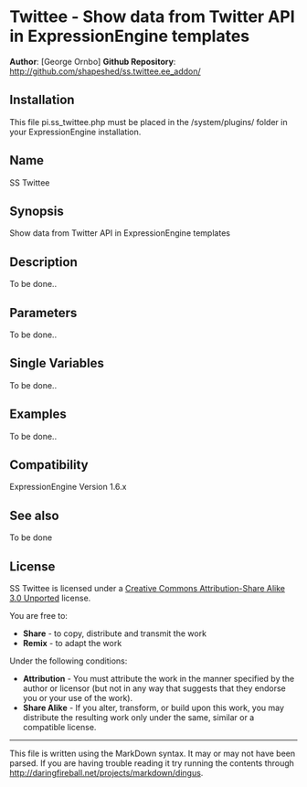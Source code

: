 Twittee - Show data from Twitter API in ExpressionEngine templates
===========================================================================

**Author**: [George Ornbo]
**Github Repository**: <http://github.com/shapeshed/ss.twittee.ee_addon/>

Installation
-----

This file pi.ss_twittee.php must be placed in the /system/plugins/ folder in your ExpressionEngine installation.

Name
------------------

SS Twittee

Synopsis
-------

Show data from Twitter API in ExpressionEngine templates

Description
-------

To be done..

Parameters
-------

To be done..
	
Single Variables
-------

To be done..
	
Examples
-------

To be done..	
	
Compatibility
-------

ExpressionEngine Version 1.6.x

See also
-------

To be done
	
License
-------

SS Twittee is licensed under a [Creative Commons Attribution-Share Alike 3.0 Unported][] license.

You are free to:

* **Share** - to copy, distribute and transmit the work
* **Remix** - to adapt the work

Under the following conditions:

* **Attribution** - You must attribute the work in the manner specified by the author or licensor (but not in any way that suggests that they endorse you or your use of the work).
* **Share Alike** - If you alter, transform, or build upon this work, you may distribute the resulting work only under the same, similar or a compatible license.

---

This file is written using the MarkDown syntax. It may or may not have been parsed. If you are having trouble reading it try running the contents through http://daringfireball.net/projects/markdown/dingus.

[Shape Shed]: http://shapeshed.com/
[ExpressionEngine]:http://www.expressionengine.com/index.php?affiliate=shapeshed
[Creative Commons Attribution-Share Alike 3.0 Unported]: http://creativecommons.org/licenses/by-sa/3.0/ 